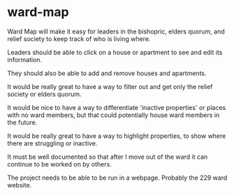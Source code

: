 # ward-map
Ward Map will make it easy for leaders in the bishopric, elders quorum, and relief society to keep track of who is living where.

Leaders should be able to click on a house or apartment to see and edit its information.

They should also be able to add and remove houses and apartments.

It would be really great to have a way to filter out and get only the relief society or elders quorum.

It would be nice to have a way to differentiate 'inactive properties' or places with no ward members, but that could potentially house ward members in the future.

It would be really great to have a way to highlight properties, to show where there are struggling or inactive.

It must be well documented so that after I move out of the ward it can continue to be worked on by others.

The project needs to be able to be run in a webpage. Probably the 229 ward website.
